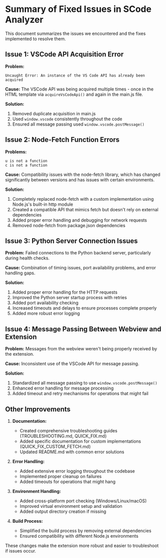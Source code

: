 # Summary of Fixed Issues in SCode Analyzer

This document summarizes the issues we encountered and the fixes implemented to resolve them.

## Issue 1: VSCode API Acquisition Error

**Problem:**
```
Uncaught Error: An instance of the VS Code API has already been acquired
```

**Cause:**
The VSCode API was being acquired multiple times - once in the HTML template via `acquireVsCodeApi()` and again in the main.js file.

**Solution:**
1. Removed duplicate acquisition in main.js
2. Used `window.vscode` consistently throughout the code
3. Ensured all message passing used `window.vscode.postMessage()`

## Issue 2: Node-Fetch Function Errors

**Problems:**
```
u is not a function
c is not a function
```

**Cause:**
Compatibility issues with the node-fetch library, which has changed significantly between versions and has issues with certain environments.

**Solution:**
1. Completely replaced node-fetch with a custom implementation using Node.js's built-in http module
2. Created a compatible API that mimics fetch but doesn't rely on external dependencies
3. Added proper error handling and debugging for network requests
4. Removed node-fetch from package.json dependencies

## Issue 3: Python Server Connection Issues

**Problem:**
Failed connections to the Python backend server, particularly during health checks.

**Cause:**
Combination of timing issues, port availability problems, and error handling gaps.

**Solution:**
1. Added proper error handling for the HTTP requests
2. Improved the Python server startup process with retries
3. Added port availability checking
4. Increased timeouts and delays to ensure processes complete properly
5. Added more robust error logging

## Issue 4: Message Passing Between Webview and Extension

**Problem:**
Messages from the webview weren't being properly received by the extension.

**Cause:**
Inconsistent use of the VSCode API for message passing.

**Solution:**
1. Standardized all message passing to use `window.vscode.postMessage()`
2. Enhanced error handling for message processing
3. Added timeout and retry mechanisms for operations that might fail

## Other Improvements

1. **Documentation:**
   - Created comprehensive troubleshooting guides (TROUBLESHOOTING.md, QUICK_FIX.md)
   - Added specific documentation for custom implementations (QUICK_FIX_CUSTOM_FETCH.md)
   - Updated README.md with common error solutions

2. **Error Handling:**
   - Added extensive error logging throughout the codebase
   - Implemented proper cleanup on failures
   - Added timeouts for operations that might hang

3. **Environment Handling:**
   - Added cross-platform port checking (Windows/Linux/macOS)
   - Improved virtual environment setup and validation
   - Added output directory creation if missing

4. **Build Process:**
   - Simplified the build process by removing external dependencies
   - Ensured compatibility with different Node.js environments

These changes make the extension more robust and easier to troubleshoot if issues occur. 